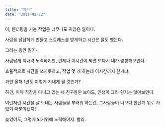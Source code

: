 ```yaml
---
title: "일기"
date: "2011-02-12"
---
```


아, 렌더링을 거는 작업은 너무나도 귀찮은 일이다.

사람을 답답하게 만들고 스트레스를 받게하고 시간은 잘도 뺐는다.

그러는 동안 일기-

  

사람답게 지내려 노력하지만, 언제나 이시간이 되면 또다시 내가 멍청해보인다.

효율적으로 시간을 쓰지못하고, 작업 몇 개 하는데 이시간까지 한거냐.

과연 올해 1년도 이렇게 지내게 될 것인가?

  

하긴, 이제 직장을 다니고 있는 내 친구들만 보아도, 인생이 그리 쉽지는 않아보인다.

이런저런 시간을 잘 보내는 사람들을 부러워 하는건, 그사람들이 나보다 한단계 위로 가있기 때문이겠지?

늦었어도, 그렇게 되기위해 노력해야지. 빨리.
